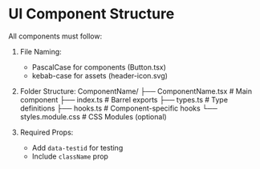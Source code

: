 # UI Component Structure

All components must follow:

1. File Naming:
   - PascalCase for components (Button.tsx)
   - kebab-case for assets (header-icon.svg)

2. Folder Structure:
   ComponentName/
   ├── ComponentName.tsx  # Main component
   ├── index.ts           # Barrel exports
   ├── types.ts           # Type definitions
   ├── hooks.ts           # Component-specific hooks
   └── styles.module.css  # CSS Modules (optional)

3. Required Props:
   - Add `data-testid` for testing
   - Include `className` prop
